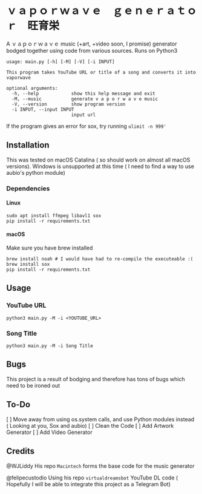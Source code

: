 # ｖａｐｏｒｗａｖｅ　ｇｅｎｅｒａｔｏｒ　旺育栄
A ｖａｐｏｒｗａｖｅ music (+art, +video soon, I promise) generator bodged together using code from various sources. Runs on Python3

```
usage: main.py [-h] [-M] [-V] [-i INPUT]

This program takes YouTube URL or title of a song and converts it into
vaporwave

optional arguments:
  -h, --help            show this help message and exit
  -M, --music           generate v a p o r w a v e music
  -V, --version         show program version
  -i INPUT, --input INPUT
                        input url
```

If the program gives an error for sox, try running `ulimit -n 999'`

## Installation

This was tested on macOS Catalina ( so should work on almost all macOS versions).
Windows is unsupported at this time ( I need to find a way to use aubio's python module)

### Dependencies

#### Linux

```
sudo apt install ffmpeg libavl1 sox
pip install -r requirements.txt
```

#### macOS

Make sure you have brew installed

```
brew install noah # I would have had to re-compile the executeable :(
brew install sox
pip install -r requirements.txt
```

## Usage

### YouTube URL
```
python3 main.py -M -i <YOUTUBE_URL>
```
### Song Title
```
python3 main.py -M -i Song Title
```

## Bugs

This project is a result of bodging and therefore has tons of bugs which need to be ironed out

## To-Do

[ ] Move away from using os.system calls, and use Python modules instead ( Looking at you, Sox and aubio)
[ ] Clean the Code
[ ] Add Artwork Generator
[ ] Add Video Generator

## Credits

@WJLiddy His repo `Macintech` forms the base code for the music generator

@felipecustodio Using his repo `virtualdreamsbot` YouTube DL code ( Hopefully I will be able to integrate this project as a Telegram Bot)